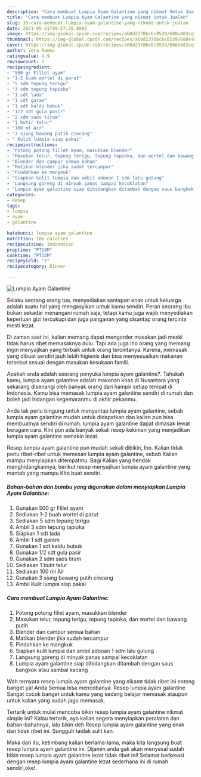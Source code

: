 ```yaml
---
description: "Cara membuat Lumpia Ayam Galantine yang nikmat Untuk Jualan"
title: "Cara membuat Lumpia Ayam Galantine yang nikmat Untuk Jualan"
slug: 35-cara-membuat-lumpia-ayam-galantine-yang-nikmat-untuk-jualan
date: 2021-05-21T09:57:20.890Z
image: https://img-global.cpcdn.com/recipes/a60d2378bc6c8539/680x482cq70/lumpia-ayam-galantine-foto-resep-utama.jpg
thumbnail: https://img-global.cpcdn.com/recipes/a60d2378bc6c8539/680x482cq70/lumpia-ayam-galantine-foto-resep-utama.jpg
cover: https://img-global.cpcdn.com/recipes/a60d2378bc6c8539/680x482cq70/lumpia-ayam-galantine-foto-resep-utama.jpg
author: Vera Ramos
ratingvalue: 4.9
reviewcount: 7
recipeingredient:
- "500 gr Fillet ayam"
- "1-2 buah wortel di parut"
- "5 sdm tepung terigu"
- "3 sdm tepung tapioka"
- "1 sdt lada"
- "1 sdt garam"
- "1 sdt kaldu bubuk"
- "1/2 sdt gula pasir"
- "2 sdm saos tiram"
- "1 butir telur"
- "100 ml Air"
- "3 siung bawang putih cincang"
- " Kulit lumpia siap pakai"
recipeinstructions:
- "Potong potong fillet ayam, masukkan blender"
- "Masukan telur, tepung terigu, tepung tapioka, dan wortel dan bawang putih"
- "Blender dan campur semua bahan"
- "Matikan blender jika sudah tercampur"
- "Pindahkan ke mangkuk"
- "Siapkan kulit lumpia dan ambil adonan 1 sdm lalu gulung"
- "Langsung goreng di minyak panas sampai kecoklatan"
- "Lumpia ayam galantine siap dihidangkan ditambah dengan saus bangkok atau sambal kacang"
categories:
- Resep
tags:
- lumpia
- ayam
- galantine

katakunci: lumpia ayam galantine 
nutrition: 106 calories
recipecuisine: Indonesian
preptime: "PT18M"
cooktime: "PT32M"
recipeyield: "2"
recipecategory: Dinner

---
```



![Lumpia Ayam Galantine](https://img-global.cpcdn.com/recipes/a60d2378bc6c8539/680x482cq70/lumpia-ayam-galantine-foto-resep-utama.jpg)

Selaku seorang orang tua, menyediakan santapan enak untuk keluarga adalah suatu hal yang mengasyikan untuk kamu sendiri. Peran seorang ibu bukan sekadar menangani rumah saja, tetapi kamu juga wajib menyediakan keperluan gizi tercukupi dan juga panganan yang disantap orang tercinta mesti lezat.

Di zaman  saat ini, kalian memang dapat mengorder masakan jadi meski tidak harus ribet memasaknya dulu. Tapi ada juga lho orang yang memang ingin menyajikan yang terbaik untuk orang tercintanya. Karena, memasak yang dibuat sendiri jauh lebih higienis dan bisa menyesuaikan makanan tersebut sesuai dengan masakan kesukaan famili. 



Apakah anda adalah seorang penyuka lumpia ayam galantine?. Tahukah kamu, lumpia ayam galantine adalah makanan khas di Nusantara yang sekarang disenangi oleh banyak orang dari hampir setiap tempat di Indonesia. Kamu bisa memasak lumpia ayam galantine sendiri di rumah dan boleh jadi hidangan kegemaranmu di akhir pekanmu.

Anda tak perlu bingung untuk menyantap lumpia ayam galantine, sebab lumpia ayam galantine mudah untuk didapatkan dan kalian pun bisa membuatnya sendiri di rumah. lumpia ayam galantine dapat dimasak lewat beragam cara. Kini pun ada banyak sekali resep kekinian yang menjadikan lumpia ayam galantine semakin lezat.

Resep lumpia ayam galantine pun mudah sekali dibikin, lho. Kalian tidak perlu ribet-ribet untuk memesan lumpia ayam galantine, sebab Kalian mampu menyiapkan ditempatmu. Bagi Kalian yang hendak menghidangkannya, berikut resep menyajikan lumpia ayam galantine yang mantab yang mampu Kita buat sendiri.

<!--inarticleads1-->

##### Bahan-bahan dan bumbu yang digunakan dalam menyiapkan Lumpia Ayam Galantine:

1. Gunakan 500 gr Fillet ayam
1. Sediakan 1-2 buah wortel di parut
1. Sediakan 5 sdm tepung terigu
1. Ambil 3 sdm tepung tapioka
1. Siapkan 1 sdt lada
1. Ambil 1 sdt garam
1. Gunakan 1 sdt kaldu bubuk
1. Gunakan 1/2 sdt gula pasir
1. Gunakan 2 sdm saos tiram
1. Sediakan 1 butir telur
1. Sediakan 100 ml Air
1. Gunakan 3 siung bawang putih cincang
1. Ambil  Kulit lumpia siap pakai




<!--inarticleads2-->

##### Cara membuat Lumpia Ayam Galantine:

1. Potong potong fillet ayam, masukkan blender
1. Masukan telur, tepung terigu, tepung tapioka, dan wortel dan bawang putih
1. Blender dan campur semua bahan
1. Matikan blender jika sudah tercampur
1. Pindahkan ke mangkuk
1. Siapkan kulit lumpia dan ambil adonan 1 sdm lalu gulung
1. Langsung goreng di minyak panas sampai kecoklatan
1. Lumpia ayam galantine siap dihidangkan ditambah dengan saus bangkok atau sambal kacang




Wah ternyata resep lumpia ayam galantine yang nikamt tidak ribet ini enteng banget ya! Anda Semua bisa mencobanya. Resep lumpia ayam galantine Sangat cocok banget untuk kamu yang sedang belajar memasak ataupun untuk kalian yang sudah jago memasak.

Tertarik untuk mulai mencoba bikin resep lumpia ayam galantine nikmat simple ini? Kalau tertarik, ayo kalian segera menyiapkan peralatan dan bahan-bahannya, lalu bikin deh Resep lumpia ayam galantine yang enak dan tidak ribet ini. Sungguh taidak sulit kan. 

Maka dari itu, ketimbang kalian berlama-lama, maka kita langsung buat resep lumpia ayam galantine ini. Dijamin anda gak akan menyesal sudah bikin resep lumpia ayam galantine lezat tidak ribet ini! Selamat berkreasi dengan resep lumpia ayam galantine lezat sederhana ini di rumah sendiri,oke!.

